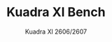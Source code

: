 ---
designer: Pedrali R&D
description: "The%20greater%20sizes%2C%20the%20lower%20back%20combined%20with%20a%20wide%20range%20of%20finishes%20feature%20Kuadra%20XL%20and%20make%20it%20even%20more%20versatile%20and%20comfortable.%20Three%20or%20four%20technopolymer%20seaters%20with%20writing%20tablet%20and%20stainless%20steel%20base."
image_primary: img/Kuadra_2606-2607_01_zoom.jpg
image_secondary: img/Kuadra_2606-2607_02_zoom.jpg
manufacturer: Pedrali
href: https://www.pedrali.it/en/products/catalog/Modular-seating-KUADRA-XL-2606-2607/
subtitle: Kuadra Xl 2606/2607
title: Kuadra Xl Bench
image_thumb: img/Kuadra_2606-2607_cover.jpg
tags: 
  - pedrali
  - modular-seating
category: modular-seating
slug: /manufacturers/pedrali/modular-seating/pedrali-r-d-kuadra-xl-bench
---